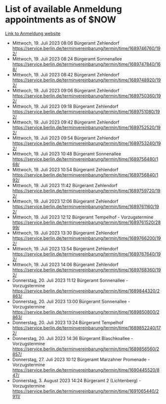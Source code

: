 # List of available Anmeldung appointments as of $NOW
[Link to Anmeldung website](https://service.berlin.de/terminvereinbarung/termin/tag.php?termin=1&anliegen[]=120686&dienstleisterlist=122210,122217,327316,122219,327312,122227,327314,122231,327346,122243,327348,122254,122252,329742,122260,329745,122262,329748,122271,327278,122273,327274,122277,327276,330436,122280,327294,122282,327290,122284,327292,122291,327270,122285,327266,122286,327264,122296,327268,150230,329760,122297,327286,122294,327284,122312,329763,122314,329775,122304,327330,122311,327334,122309,327332,317869,122281,327352,122279,329772,122283,122276,327324,122274,327326,122267,329766,122246,327318,122251,327320,122257,327322,122208,327298,122226,327300&herkunft=http%3A%2F%2Fservice.berlin.de%2Fdienstleistung%2F120686%2F)
- Mittwoch, 19. Juli 2023 08:06 Bürgeramt Zehlendorf https://service.berlin.de/terminvereinbarung/termin/time/1689746760/192/
- Mittwoch, 19. Juli 2023 08:24 Bürgeramt Sonnenallee https://service.berlin.de/terminvereinbarung/termin/time/1689747840/168/
- Mittwoch, 19. Juli 2023 08:42 Bürgeramt Zehlendorf https://service.berlin.de/terminvereinbarung/termin/time/1689748920/192/
- Mittwoch, 19. Juli 2023 09:06 Bürgeramt Zehlendorf https://service.berlin.de/terminvereinbarung/termin/time/1689750360/192/
- Mittwoch, 19. Juli 2023 09:18 Bürgeramt Zehlendorf https://service.berlin.de/terminvereinbarung/termin/time/1689751080/192/
- Mittwoch, 19. Juli 2023 09:42 Bürgeramt Zehlendorf https://service.berlin.de/terminvereinbarung/termin/time/1689752520/192/
- Mittwoch, 19. Juli 2023 09:54 Bürgeramt Zehlendorf https://service.berlin.de/terminvereinbarung/termin/time/1689753240/192/
- Mittwoch, 19. Juli 2023 10:48 Bürgeramt Sonnenallee https://service.berlin.de/terminvereinbarung/termin/time/1689756480/168/
- Mittwoch, 19. Juli 2023 10:54 Bürgeramt Zehlendorf https://service.berlin.de/terminvereinbarung/termin/time/1689756840/192/
- Mittwoch, 19. Juli 2023 11:42 Bürgeramt Zehlendorf https://service.berlin.de/terminvereinbarung/termin/time/1689759720/192/
- Mittwoch, 19. Juli 2023 12:06 Bürgeramt Zehlendorf https://service.berlin.de/terminvereinbarung/termin/time/1689761160/192/
- Mittwoch, 19. Juli 2023 12:12 Bürgeramt Tempelhof - Vorzugstermine https://service.berlin.de/terminvereinbarung/termin/time/1689761520/2899/
- Mittwoch, 19. Juli 2023 13:30 Bürgeramt Zehlendorf https://service.berlin.de/terminvereinbarung/termin/time/1689766200/192/
- Mittwoch, 19. Juli 2023 13:54 Bürgeramt Zehlendorf https://service.berlin.de/terminvereinbarung/termin/time/1689767640/192/
- Mittwoch, 19. Juli 2023 14:06 Bürgeramt Zehlendorf https://service.berlin.de/terminvereinbarung/termin/time/1689768360/192/
- Donnerstag, 20. Juli 2023 11:12 Bürgeramt Sonnenallee - Vorzugstermine https://service.berlin.de/terminvereinbarung/termin/time/1689844320/2863/
- Donnerstag, 20. Juli 2023 13:00 Bürgeramt Sonnenallee - Vorzugstermine https://service.berlin.de/terminvereinbarung/termin/time/1689850800/2863/
- Donnerstag, 20. Juli 2023 13:24 Bürgeramt Tempelhof https://service.berlin.de/terminvereinbarung/termin/time/1689852240/172/
- Donnerstag, 20. Juli 2023 14:36 Bürgeramt Blaschkoallee - Vorzugstermine https://service.berlin.de/terminvereinbarung/termin/time/1689856560/2857/
- Donnerstag, 27. Juli 2023 10:12 Bürgeramt Marzahner Promenade - Vorzugstermine https://service.berlin.de/terminvereinbarung/termin/time/1690445520/847/
- Donnerstag, 3. August 2023 14:24 Bürgeramt 2 (Lichtenberg) - Vorzugstermine https://service.berlin.de/terminvereinbarung/termin/time/1691065440/2911/
